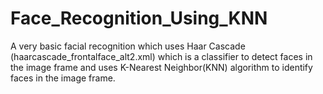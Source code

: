 # Face_Recognition_Using_KNN
A very basic facial recognition which uses Haar Cascade (haarcascade_frontalface_alt2.xml) which is a classifier to detect faces in the image frame and uses K-Nearest Neighbor(KNN) algorithm to identify faces in the image frame.
